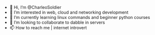 - 👋 Hi, I’m @CharleoSoldier
- 👀 I’m interested in web, cloud and networking development
- 🌱 I’m currently learning linux commands and beginner python courses
- 💞️ I’m looking to collaborate to dabble in servers
- 📫 How to reach me | internet introvert

<!---
CharleoSoldier/CharleoSoldier is a ✨ special ✨ repository because its `README.md` (this file) appears on your GitHub profile.
You can click the Preview link to take a look at your changes.
--->
